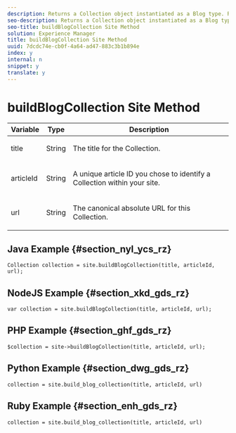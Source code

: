```yaml
---
description: Returns a Collection object instantiated as a Blog type. Run create_or_update() from the Collection object to complete the build process.
seo-description: Returns a Collection object instantiated as a Blog type. Run create_or_update() from the Collection object to complete the build process.
seo-title: buildBlogCollection Site Method
solution: Experience Manager
title: buildBlogCollection Site Method
uuid: 7dcdc74e-cb0f-4a64-ad47-883c3b1b894e
index: y
internal: n
snippet: y
translate: y
---
```


# buildBlogCollection Site Method


<table id="properties_gq4_jyf_5y" class="simpletable properties" cellpadding="4" cellspacing="0"> 
 <thead class="prophead sthead"> 
  <th class="proptypehd"> Variable </th> 
  <th class="propvaluehd"> Type </th> 
  <th class="propdeschd"> Description </th> 
 </thead> 
 <tr class="property strow"> 
  <td class="proptype stentry"> <span class="varname"> title </span> </td> 
  <td class="propvalue stentry"> String </td> 
  <td class="propdesc stentry"> <p>The title for the Collection.</p> </td> 
 </tr> 
 <tr class="property strow"> 
  <td class="proptype stentry"> <span class="varname"> articleId </span> </td> 
  <td class="propvalue stentry"> String </td> 
  <td class="propdesc stentry"> <p>A unique article ID you chose to identify a Collection within your site.</p> </td> 
 </tr> 
 <tr class="property strow"> 
  <td class="proptype stentry"> <span class="varname"> url </span> </td> 
  <td class="propvalue stentry"> String </td> 
  <td class="propdesc stentry"> <p>The canonical absolute URL for this Collection.</p> </td> 
 </tr> 
</table>


## Java Example {#section_nyl_ycs_rz}


```
Collection collection = site.buildBlogCollection(title, articleId, url); 

```

## NodeJS Example {#section_xkd_gds_rz}


```
var collection = site.buildBlogCollection(title, articleId, url); 

```

## PHP Example {#section_ghf_gds_rz}


```
$collection = site->buildBlogCollection(title, articleId, url); 

```

## Python Example {#section_dwg_gds_rz}


```
collection = site.build_blog_collection(title, articleId, url) 

```

## Ruby Example {#section_enh_gds_rz}


```
collection = site.build_blog_collection(title, articleId, url) 

```
